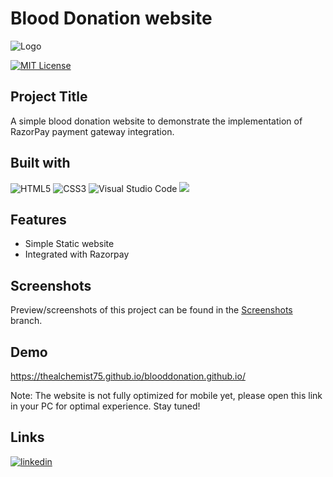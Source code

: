 
# Blood Donation website

![Logo](https://res.cloudinary.com/dcprg19es/image/upload/v1666845202/Miscellaneous/logo1_figm4v.svg)

[![MIT License](https://img.shields.io/badge/License-MIT-green.svg)](https://choosealicense.com/licenses/mit/)
## Project Title

A simple blood donation website to demonstrate the implementation of RazorPay payment gateway integration.

## Built with

![HTML5](https://img.shields.io/badge/html5-%23E34F26.svg?style=for-the-badge&logo=html5&logoColor=white) ![CSS3](https://img.shields.io/badge/css3-%231572B6.svg?style=for-the-badge&logo=css3&logoColor=white) ![Visual Studio Code](https://img.shields.io/badge/Visual%20Studio%20Code-0078d7.svg?style=for-the-badge&logo=visual-studio-code&logoColor=white) <img src="https://img.shields.io/badge/Razorpay-02042B?style=for-the-badge&logo=razorpay&logoColor=3395FF"/>
## Features

- Simple Static website
- Integrated with Razorpay

## Screenshots

Preview/screenshots of this project can be found in the [Screenshots](https://github.com/TheAlchemist75/Online-Banking-System/tree/main/Screenshots) branch.
## Demo

https://thealchemist75.github.io/blooddonation.github.io/

Note: The website is not fully optimized for mobile yet, please open this link in your PC for optimal experience. Stay tuned!

## Links

[![linkedin](https://img.shields.io/badge/linkedin-0A66C2?style=for-the-badge&logo=linkedin&logoColor=white)](https://www.linkedin.com/in/shubham-manur-629006194/)
